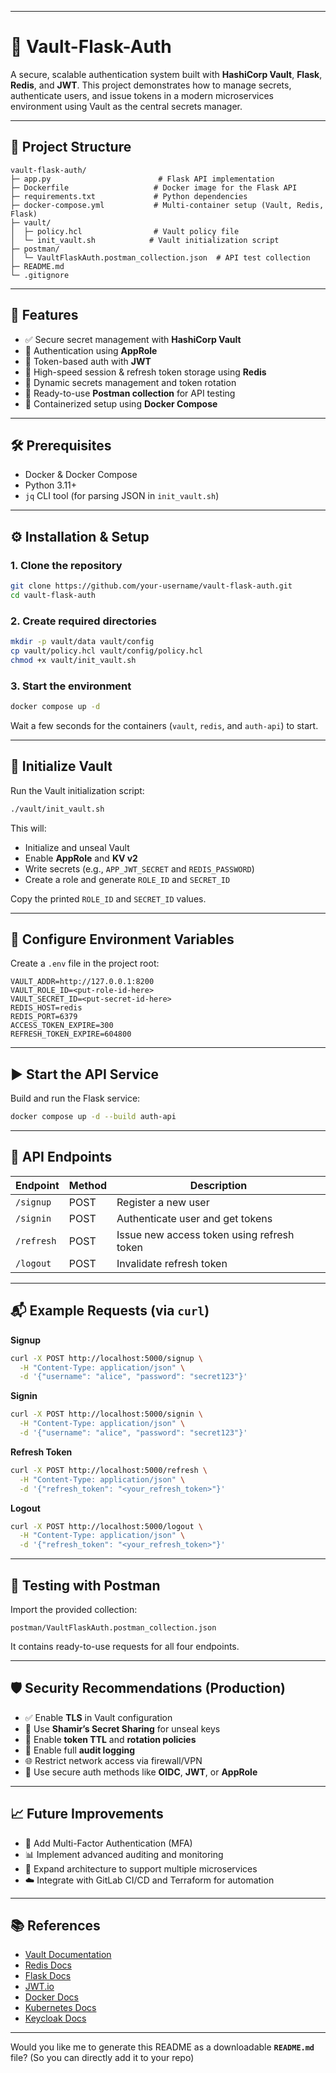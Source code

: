 
---

# 🔐 Vault-Flask-Auth

A secure, scalable authentication system built with **HashiCorp Vault**, **Flask**, **Redis**, and **JWT**.
This project demonstrates how to manage secrets, authenticate users, and issue tokens in a modern microservices environment using Vault as the central secrets manager.

---

## 📁 Project Structure

```
vault-flask-auth/
├─ app.py                        # Flask API implementation
├─ Dockerfile                   # Docker image for the Flask API
├─ requirements.txt             # Python dependencies
├─ docker-compose.yml           # Multi-container setup (Vault, Redis, Flask)
├─ vault/
│  ├─ policy.hcl                # Vault policy file
│  └─ init_vault.sh            # Vault initialization script
├─ postman/
│  └─ VaultFlaskAuth.postman_collection.json  # API test collection
├─ README.md
└─ .gitignore
```

---

## 🚀 Features

* ✅ Secure secret management with **HashiCorp Vault**
* 🔑 Authentication using **AppRole**
* 🔁 Token-based auth with **JWT**
* 🧠 High-speed session & refresh token storage using **Redis**
* 🔄 Dynamic secrets management and token rotation
* 🧪 Ready-to-use **Postman collection** for API testing
* 🐳 Containerized setup using **Docker Compose**

---

## 🛠️ Prerequisites

* Docker & Docker Compose
* Python 3.11+
* `jq` CLI tool (for parsing JSON in `init_vault.sh`)

---

## ⚙️ Installation & Setup

### 1. Clone the repository

```bash
git clone https://github.com/your-username/vault-flask-auth.git
cd vault-flask-auth
```

### 2. Create required directories

```bash
mkdir -p vault/data vault/config
cp vault/policy.hcl vault/config/policy.hcl
chmod +x vault/init_vault.sh
```

### 3. Start the environment

```bash
docker compose up -d
```

Wait a few seconds for the containers (`vault`, `redis`, and `auth-api`) to start.

---

## 🔑 Initialize Vault

Run the Vault initialization script:

```bash
./vault/init_vault.sh
```

This will:

* Initialize and unseal Vault
* Enable **AppRole** and **KV v2**
* Write secrets (e.g., `APP_JWT_SECRET` and `REDIS_PASSWORD`)
* Create a role and generate `ROLE_ID` and `SECRET_ID`

Copy the printed `ROLE_ID` and `SECRET_ID` values.

---

## 🧪 Configure Environment Variables

Create a `.env` file in the project root:

```env
VAULT_ADDR=http://127.0.0.1:8200
VAULT_ROLE_ID=<put-role-id-here>
VAULT_SECRET_ID=<put-secret-id-here>
REDIS_HOST=redis
REDIS_PORT=6379
ACCESS_TOKEN_EXPIRE=300
REFRESH_TOKEN_EXPIRE=604800
```

---

## ▶️ Start the API Service

Build and run the Flask service:

```bash
docker compose up -d --build auth-api
```

---

## 📡 API Endpoints

| Endpoint   | Method | Description                                |
| ---------- | ------ | ------------------------------------------ |
| `/signup`  | POST   | Register a new user                        |
| `/signin`  | POST   | Authenticate user and get tokens           |
| `/refresh` | POST   | Issue new access token using refresh token |
| `/logout`  | POST   | Invalidate refresh token                   |

---

## 📬 Example Requests (via `curl`)

**Signup**

```bash
curl -X POST http://localhost:5000/signup \
  -H "Content-Type: application/json" \
  -d '{"username": "alice", "password": "secret123"}'
```

**Signin**

```bash
curl -X POST http://localhost:5000/signin \
  -H "Content-Type: application/json" \
  -d '{"username": "alice", "password": "secret123"}'
```

**Refresh Token**

```bash
curl -X POST http://localhost:5000/refresh \
  -H "Content-Type: application/json" \
  -d '{"refresh_token": "<your_refresh_token>"}'
```

**Logout**

```bash
curl -X POST http://localhost:5000/logout \
  -H "Content-Type: application/json" \
  -d '{"refresh_token": "<your_refresh_token>"}'
```

---

## 🧪 Testing with Postman

Import the provided collection:

```
postman/VaultFlaskAuth.postman_collection.json
```

It contains ready-to-use requests for all four endpoints.

---

## 🛡️ Security Recommendations (Production)

* ✅ Enable **TLS** in Vault configuration
* 🔐 Use **Shamir’s Secret Sharing** for unseal keys
* 🔄 Enable **token TTL** and **rotation policies**
* 📜 Enable full **audit logging**
* 🌐 Restrict network access via firewall/VPN
* 🔑 Use secure auth methods like **OIDC**, **JWT**, or **AppRole**

---

## 📈 Future Improvements

* 🔐 Add Multi-Factor Authentication (MFA)
* 📊 Implement advanced auditing and monitoring
* 🧩 Expand architecture to support multiple microservices
* ☁️ Integrate with GitLab CI/CD and Terraform for automation

---

## 📚 References

* [Vault Documentation](https://developer.hashicorp.com/vault/docs)
* [Redis Docs](https://redis.io/documentation)
* [Flask Docs](https://flask.palletsprojects.com/)
* [JWT.io](https://jwt.io/)
* [Docker Docs](https://docs.docker.com/)
* [Kubernetes Docs](https://kubernetes.io/docs/home/)
* [Keycloak Docs](https://www.keycloak.org/documentation)

---


Would you like me to generate this README as a downloadable **`README.md`** file? (So you can directly add it to your repo)
